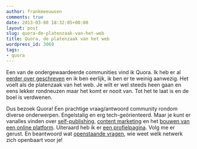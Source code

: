 ```yaml
---
author: frankmeeuwsen
comments: true
date: 2013-03-08 18:32:05+00:00
layout: post
slug: quora-de-platenzaak-van-het-web
title: Quora, de platenzaak van het web
wordpress_id: 3069
tags:
- quora
---
```


Een van de ondergewaardeerde communities vind ik Quora. Ik heb er al [eerder over geschreven](http://incredibleadventure.nl/tag/quora/) en ik ben eerlijk, ik ben er te weinig aanwezig. Het voelt als de platenzaak van het web. Je wilt er wel steeds heen gaan en eens lekker rondneuzen maar het komt er nooit van. Tot het te laat is en de boel is verdwenen.





Dus bezoek Quora! Een prachtige vraag/antwoord community rondom diverse onderwerpen. Engelstalig en erg tech-geörienteerd. Maar je kunt er vanalles vinden over [self-publishing](http://www.quora.com/Self-Publishing), [content marketing](http://contently.com/blog/2013/02/07/8-content-quora-threads-you-shouldve-followed-yesterday/) en het [bouwen van een online platform](http://www.quora.com/Content-Strategy). Uiteraard heb ik er [een profielpagina](http://www.quora.com/Frank-Meeuwsen). Volg me er gerust. En beantwoord wat [openstaande vragen](http://www.quora.com/home/answer), wie weet welk netwerk zich openbaart voor je!
